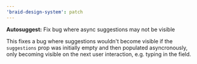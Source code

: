 ```yaml
---
'braid-design-system': patch
---
```


**Autosuggest:** Fix bug where async suggestions may not be visible

This fixes a bug where suggestions wouldn't become visible if the `suggestions` prop was initially empty and then populated asyncronously, only becoming visible on the next user interaction, e.g. typing in the field.
